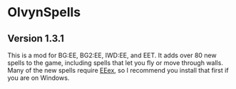 # OlvynSpells
## Version 1.3.1

This is a mod for BG:EE, BG2:EE, IWD:EE, and EET. It adds over 80 new spells to the game, including spells that let you fly or move through walls. Many of the new spells require <a href='https://github.com/Bubb13/EEex'>EEex</a>, so I recommend you install that first if you are on Windows.